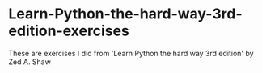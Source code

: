# Learn-Python-the-hard-way-3rd-edition-exercises
These are exercises I did from 'Learn Python the hard way 3rd edition' by Zed A. Shaw
